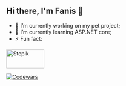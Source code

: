 ## Hi there, I'm Fanis 👋

- 🔭 I’m currently working on my pet project;
- 🌱 I’m currently learning ASP.NET core;
- ⚡ Fun fact:
<p><a href="https://stepik.org/users/577586081" target="_blank" rel="noreferrer"><img src="https://static.tildacdn.com/tild3132-6638-4233-b832-613834663331/stepik_logotype_blac.svg" width="100" height="50" alt="Stepik" /></a></p>
<p><a href="https://www.codewars.com/users/fun_is" target="_blank" rel="noreferrer"><img src="https://www.codewars.com/users/fun_is/badges/small" alt="Codewars" /></a></p>

<!--
**funisbug/funisbug** is a ✨ _special_ ✨ repository because its `README.md` (this file) appears on your GitHub profile.

Here are some ideas to get you started:


- 👯 I’m looking to collaborate on ...
- 🤔 I’m looking for help with ...
- 💬 Ask me about ...
- 📫 How to reach me: ...
- 😄 Pronouns: ...
 ...
-->
